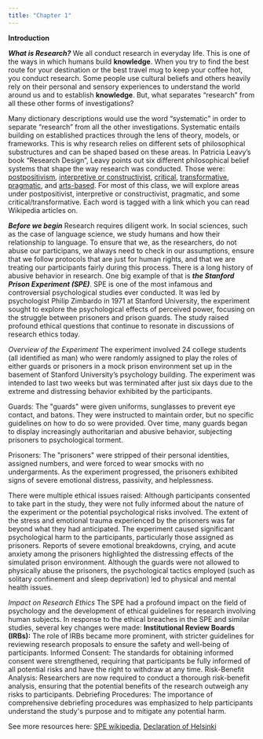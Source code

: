 ```yaml
---
title: "Chapter 1" 
---
```


**Introduction**

_**What is Research?**_
We all conduct research in everyday life. This is one of the ways in which humans build **knowledge**. When you try to find the best route for your destination or the best travel mug to keep your coffee hot, you conduct research. Some people use cultural beliefs and others heavily rely on their personal and sensory experiences to understand the world around us and to establish **knowledge**. But, what separates “research” from all these other forms of investigations? 

Many dictionary descriptions would use the word “systematic” in order to separate “research” from all the other investigations. Systematic entails building on established practices through the lens of theory, models, or frameworks. This is why research relies on different sets of philosophical substructures and can be shaped based on these areas. In Patricia Leavy’s book “Research Design”, Leavy points out six different philosophical belief systems that shape the way research was conducted. Those were: [postpositivism](https://en.wikipedia.org/wiki/Postpositivism), [interpretive or constructivist](https://en.wikipedia.org/wiki/Constructivism_(philosophy_of_science)), [critical](https://en.wikipedia.org/wiki/Critical_theory), [transformative](https://en.wikipedia.org/wiki/Transformative_research), [pragmatic](https://en.wikipedia.org/wiki/Pragmaticism), and [arts-based](https://en.wikipedia.org/wiki/Art-based_research). For most of this class, we will explore areas under postpositivist, interpretive or constructivist, pragmatic, and some critical/transformative. Each word is tagged with a link which you can read Wikipedia articles on. 

_**Before we begin**_
Research requires diligent work. In social sciences, such as the case of language science, we study humans and how their relationship to language. To ensure that we, as the researchers, do not abuse our participans, we always need to check in our assumptions, ensure that we follow protocols that are just for human rights, and that we are treating our participants fairly during this process. There is a long history of abusive behavior in research. One big example of that is **_the Stanford Prison Experiment (SPE)_**. SPE is one of the most infamous and controversial psychological studies ever conducted. It was led by psychologist Philip Zimbardo in 1971 at Stanford University, the experiment sought to explore the psychological effects of perceived power, focusing on the struggle between prisoners and prison guards. The study raised profound ethical questions that continue to resonate in discussions of research ethics today.

_Overview of the Experiment_
The experiment involved 24 college students (all identified as man) who were randomly assigned to play the roles of either guards or prisoners in a mock prison environment set up in the basement of Stanford University’s psychology building. The experiment was intended to last two weeks but was terminated after just six days due to the extreme and distressing behavior exhibited by the participants.

Guards: The "guards" were given uniforms, sunglasses to prevent eye contact, and batons. They were instructed to maintain order, but no specific guidelines on how to do so were provided. Over time, many guards began to display increasingly authoritarian and abusive behavior, subjecting prisoners to psychological torment.

Prisoners: The "prisoners" were stripped of their personal identities, assigned numbers, and were forced to wear smocks with no undergarments. As the experiment progressed, the prisoners exhibited signs of severe emotional distress, passivity, and helplessness.

There were multiple ethical issues raised: Although participants consented to take part in the study, they were not fully informed about the nature of the experiment or the potential psychological risks involved. The extent of the stress and emotional trauma experienced by the prisoners was far beyond what they had anticipated. The experiment caused significant psychological harm to the participants, particularly those assigned as prisoners. Reports of severe emotional breakdowns, crying, and acute anxiety among the prisoners highlighted the distressing effects of the simulated prison environment. Although the guards were not allowed to physically abuse the prisoners, the psychological tactics employed (such as solitary confinement and sleep deprivation) led to physical and mental health issues.

_Impact on Research Ethics_
The SPE had a profound impact on the field of psychology and the development of ethical guidelines for research involving human subjects. In response to the ethical breaches in the SPE and similar studies, several key changes were made:
**Institutional Review Boards (IRBs):** The role of IRBs became more prominent, with stricter guidelines for reviewing research proposals to ensure the safety and well-being of participants.
Informed Consent: The standards for obtaining informed consent were strengthened, requiring that participants be fully informed of all potential risks and have the right to withdraw at any time.
Risk-Benefit Analysis: Researchers are now required to conduct a thorough risk-benefit analysis, ensuring that the potential benefits of the research outweigh any risks to participants.
Debriefing Procedures: The importance of comprehensive debriefing procedures was emphasized to help participants understand the study's purpose and to mitigate any potential harm.

See more resources here: [SPE wikipedia](https://en.wikipedia.org/wiki/Stanford_prison_experiment), [Declaration of Helsinki](https://www.wma.net/policies-post/wma-declaration-of-helsinki-ethical-principles-for-medical-research-involving-human-subjects/#:~:text=It%20is%20the%20duty%20of%20physicians%20who%20are%20involved%20in,personal%20information%20of%20research%20subjects)





